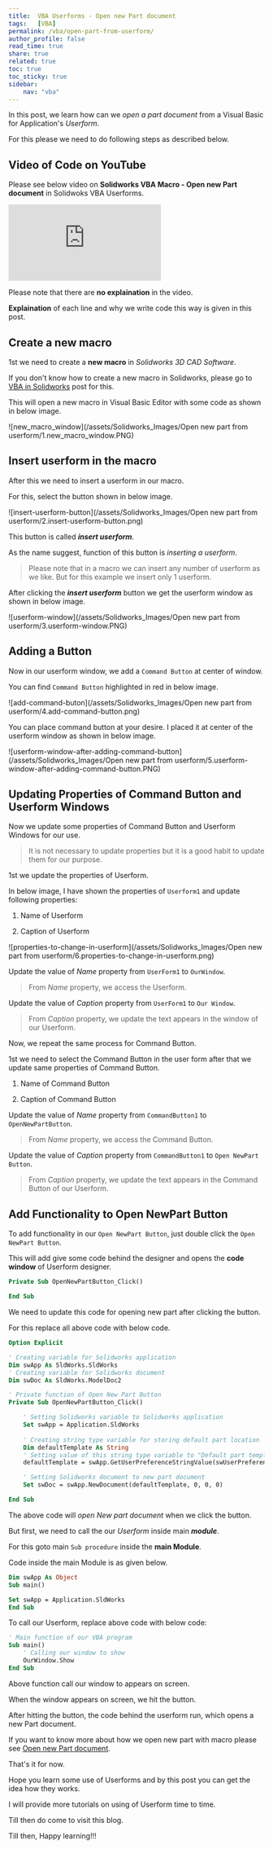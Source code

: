 ```yaml
---
title:  VBA Userforms - Open new Part document
tags:   [VBA]
permalink: /vba/open-part-from-userform/
author_profile: false
read_time: true
share: true
related: true
toc: true
toc_sticky: true
sidebar:
    nav: "vba"
---
```


In this post, we learn how can we *open a part document* from a Visual Basic for Application's *Userform*.

For this please we need to do following steps as described below.

## Video of Code on YouTube

Please see below video on **Solidworks VBA Macro - Open new Part document** in Solidwoks VBA Userforms.

<iframe src="https://www.youtube.com/embed/pXMMSDeXEwo" frameborder="0" allowfullscreen></iframe>
<br>

Please note that there are **no explaination** in the video. 

**Explaination** of each line and why we write code this way is given in this post.

## Create a new macro

1st we need to create a **new macro** in *Solidworks 3D CAD Software*.

If you don't know how to create a new macro in Solidworks, please go to [VBA in Solidworks](/solidworks-macro/vba-in-solidworks) post for this.

This will open a new macro in Visual Basic Editor with some code as shown in below image.

![new_macro_window](/assets/Solidworks_Images/Open new part from userform/1.new_macro_window.PNG) 

## Insert userform in the macro

After this we need to insert a userform in our macro.

For this, select the button shown in below image.

![insert-userform-button](/assets/Solidworks_Images/Open new part from userform/2.insert-userform-button.png)

This button is called ***insert userform***. 

As the name suggest, function of this button is *inserting a userform*.

> Please note that in a macro we can insert any number of userform as we like. But for this example we insert only 1 userform.

After clicking the ***insert userform*** button we get the userform window as shown in below image.

![userform-window](/assets/Solidworks_Images/Open new part from userform/3.userform-window.PNG)

## Adding a Button

Now in our userform window, we add a `Command Button` at center of window.

You can find `Command Button` highlighted in red in below image.

![add-command-buton](/assets/Solidworks_Images/Open new part from userform/4.add-command-button.png)

You can place command button at your desire. I placed it at center of the userform window as shown in below image.

![userform-window-after-adding-command-button](/assets/Solidworks_Images/Open new part from userform/5.userform-window-after-adding-command-button.PNG)

## Updating Properties of Command Button and Userform Windows

Now we update some properties of Command Button and Userform Windows for our use.

> It is not necessary to update properties but it is a good habit to update them for our purpose. 

1st we update the properties of Userform.

In below image, I have shown the properties of `Userform1` and update following properties:

1. Name of Userform

2. Caption of Userform

![properties-to-change-in-userform](/assets/Solidworks_Images/Open new part from userform/6.properties-to-change-in-userform.png)

Update the value of *Name* property from `UserForm1` to `OurWindow`.

> From *Name* property, we access the Userform.

Update the value of *Caption* property from `UserForm1` to `Our Window`.

> From *Caption* property, we update the text appears in the window of our Userform.

Now, we repeat the same process for Command Button.

1st we need to select the Command Button in the user form after that we update same properties of Command Button.

1. Name of Command Button

2. Caption of Command Button

Update the value of *Name* property from `CommandButton1` to `OpenNewPartButton`.

> From *Name* property, we access the Command Button.

Update the value of *Caption* property from `CommandButton1` to `Open NewPart Button`.

> From *Caption* property, we update the text appears in the Command Button of our Userform.

## Add Functionality to Open NewPart Button

To add functionality in our `Open NewPart Button`, just double click the `Open NewPart Button`.

This will add give some code behind the designer and opens the **code window** of Userform designer.

```vb
Private Sub OpenNewPartButton_Click()

End Sub
```

We need to update this code for opening new part after clicking the button.

For this replace all above code with below code.

```vb
Option Explicit

' Creating variable for Solidworks application
Dim swApp As SldWorks.SldWorks
' Creating variable for Solidworks document
Dim swDoc As SldWorks.ModelDoc2

' Private function of Open New Part Button 
Private Sub OpenNewPartButton_Click()

    ' Setting Solidworks variable to Solidworks application
    Set swApp = Application.SldWorks
    
    ' Creating string type variable for storing default part location
    Dim defaultTemplate As String
    ' Setting value of this string type variable to "Default part template"
    defaultTemplate = swApp.GetUserPreferenceStringValue(swUserPreferenceStringValue_e.swDefaultTemplatePart)

    ' Setting Solidworks document to new part document
    Set swDoc = swApp.NewDocument(defaultTemplate, 0, 0, 0)

End Sub
```

The above code will *open New part document* when we click the button.

But first, we need to call the our *Userform* inside main ***module***.

For this goto main `Sub procedure` inside the **main Module**.

Code inside the main Module is as given below.

```vb
Dim swApp As Object
Sub main()

Set swApp = Application.SldWorks
End Sub
```

To call our Userform, replace above code with below code:

```vb
' Main function of our VBA program
Sub main()
    ' Calling our window to show
    OurWindow.Show
End Sub
```

Above function call our window to appears on screen.

When the window appears on screen, we hit the button.

After hitting the button, the code behind the userform run, which opens a new Part document.

If you want to know more about how we open new part with macro please see [Open new Part document](/solidworks-macro/open-new-document).

That's it for now.

Hope you learn some use of Userforms and by this post you can get the idea how they works.

I will provide more tutorials on using of Userform time to time.

Till then do come to visit this blog.

Till then, Happy learning!!!

